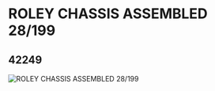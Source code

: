 # ROLEY CHASSIS ASSEMBLED 28/199
## 42249
![ROLEY CHASSIS ASSEMBLED 28/199](https://lc-www-live-s.legocdn.com/media/bricks/5/2/4263014.jpg)